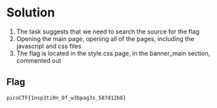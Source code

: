 # Solution

1. The task suggests that we need to search the source for the flag
2. Opening the main page, opening all of the pages, including the javascript and css files
3. The flag is located in the style.css page, in the banner_main section, commented out

## Flag
```
picoCTF{1nsp3ti0n_0f_w3bpag3s_587d12b8}
```

